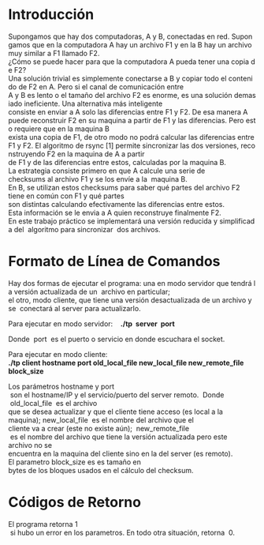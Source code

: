# Introducción  

  Supongamos que hay dos computadoras, A y B, conectadas en red. Supongamos que en la computadora A hay un archivo F1 y en la B
hay un archivo muy similar a F1 llamado F2.¿Cómo se puede hacer para que la computadora A pueda tener una copia de F2?
Una solución trivial es simplemente conectarse a B y copiar todo el contenido de F2 en A. Pero si el canal de comunicación entre
  A y B es lento o el tamaño del archivo F2 es enorme, es una solución demasiado ineficiente. Una alternativa más inteligente 
consiste en enviar a A solo las diferencias entre F1 y F2. De esa manera A puede reconstruir F2 en su maquina a partir de F1 y las diferencias. Pero esto requiere que en la maquina B exista una copia de F1, de otro modo no podrá calcular las diferencias entre F1 y F2. El algoritmo de rsync [1] permite sincronizar las dos versiones, reconstruyendo F2 en la maquina de A a partir de F1 y de las diferencias entre estos, calculadas por la maquina B. La estrategia consiste primero en que A calcule una serie de checksums al archivo F1 y se los envíe a la  maquina B.      En B, se utilizan estos checksums para saber qué partes del archivo F2 
tiene en común con F1 y qué partes  son distintas calculando efectivamente las diferencias entre estos. Esta información se le envia a A quien reconstruye finalmente F2. En este trabajo práctico se implementará una versión reducida y simplificada del 
algoritmo para sincronizar  dos archivos. 

# Formato de Línea de Comandos

Hay dos formas de ejecutar el programa: una en modo servidor que tendrá la versión actualizada de un  archivo en particular; 
el otro, modo cliente, que tiene una versión desactualizada de un archivo y se  conectará al server para actualizarlo.

Para ejecutar en modo servidor:    
  **./tp  server  port**     

Donde  port  es el puerto o servicio en donde escuchara el socket.

Para ejecutar en modo cliente:    
  **./tp client hostname port old_local_file new_local_file new_remote_file  block_size** 

Los parámetros hostname y port  son el hostname/IP y el servicio/puerto del server remoto.  Donde  old_local_file  es el archivo
que se desea actualizar y que el cliente tiene acceso (es local a la  maquina); new_local_file  es el nombre del archivo que el
cliente va a crear (este no existe aún);  new_remote_file  es el nombre del archivo que tiene la versión actualizada pero este
archivo no se  encuentra en la maquina del cliente sino en la del server (es remoto). El parametro block_size es es tamaño en 
bytes de los bloques usados en el cálculo del checksum.   

# Códigos de Retorno 

El programa retorna 1  si hubo un error en los parametros. En todo otra situación, retorna  0.
